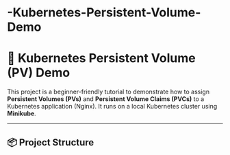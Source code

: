 # -Kubernetes-Persistent-Volume-Demo
# 🐳 Kubernetes Persistent Volume (PV) Demo

This project is a beginner-friendly tutorial to demonstrate how to assign **Persistent Volumes (PVs)** and **Persistent Volume Claims (PVCs)** to a Kubernetes application (Nginx). It runs on a local Kubernetes cluster using **Minikube**.

---

## 📦 Project Structure


